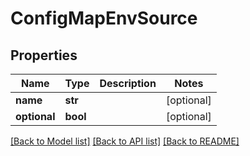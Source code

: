 # ConfigMapEnvSource

## Properties
Name | Type | Description | Notes
------------ | ------------- | ------------- | -------------
**name** | **str** |  | [optional] 
**optional** | **bool** |  | [optional] 

[[Back to Model list]](../README.md#documentation-for-models) [[Back to API list]](../README.md#documentation-for-api-endpoints) [[Back to README]](../README.md)

